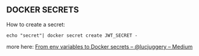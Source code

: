 ## DOCKER SECRETS

How to create a secret:

`echo "secret"| docker secret create JWT_SECRET - `

more here: [From env variables to Docker secrets – @lucjuggery – Medium](https://medium.com/lucjuggery/from-env-variables-to-docker-secrets-bc8802cacdfd)